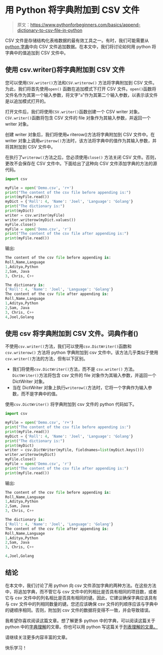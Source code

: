 # 用 Python 将字典附加到 CSV 文件

> 原文：<https://www.pythonforbeginners.com/basics/append-dictionary-to-csv-file-in-python>

CSV 文件是存储结构化表格数据的最有效工具之一。有时，我们可能需要从 [python 字典](https://www.pythonforbeginners.com/dictionary/how-to-use-dictionaries-in-python/)中向 CSV 文件追加数据。在本文中，我们将讨论如何用 python 将字典中的值追加到 CSV 文件中。

## 使用 csv.writer()将字典附加到 CSV 文件

您可以使用`CSV.writer()`方法和`CSV.writerow()` 方法将字典附加到 CSV 文件。为此，我们将首先使用`open()` 函数在追加模式下打开 CSV 文件。`open()`函数将文件名作为其第一个输入参数，将文字“`a`”作为其第二个输入参数，以表示该文件是以追加模式打开的。

打开文件后，我们将使用`CSV.writer()`函数创建一个 CSV writer 对象。`CSV.writer()`函数将包含 CSV 文件的 file 对象作为其输入参数，并返回一个 writer 对象。

创建 writer 对象后，我们将使用`w` riterow()方法将字典附加到 CSV 文件中。在 writer 对象上调用`writerow()`方法时，该方法将字典中的值作为其输入参数，并将其附加到 CSV 文件中。

在执行了`writerow()`方法之后，您必须使用`close()` 方法关闭 CSV 文件。否则，更改不会保存在 CSV 文件中。下面给出了这种向 CSV 文件添加字典的方法的源代码。

```py
import csv

myFile = open('Demo.csv', 'r+')
print("The content of the csv file before appending is:")
print(myFile.read())
myDict = {'Roll': 4, 'Name': 'Joel', 'Language': 'Golang'}
print("The dictionary is:")
print(myDict)
writer = csv.writer(myFile)
writer.writerow(myDict.values())
myFile.close()
myFile = open('Demo.csv', 'r')
print("The content of the csv file after appending is:")
print(myFile.read())
```

输出:

```py
The content of the csv file before appending is:
Roll,Name,Language
1,Aditya,Python
2,Sam, Java
3, Chris, C++

The dictionary is:
{'Roll': 4, 'Name': 'Joel', 'Language': 'Golang'}
The content of the csv file after appending is:
Roll,Name,Language
1,Aditya,Python
2,Sam, Java
3, Chris, C++
4,Joel,Golang
```

## 使用 csv 将字典附加到 CSV 文件。词典作者()

不使用`csv.writer()`方法，我们可以使用`csv.DictWriter()`函数和`csv.writerow()` 方法将 python 字典附加到 csv 文件中。该方法几乎类似于使用`csv.writer()`方法的方法，但有以下区别。

*   我们将使用`csv.DictWriter()`方法，而不是 `csv.writer()` 方法。`DictWriter()`方法将包含 csv 文件的 file 对象作为其输入参数，并返回一个 DictWriter 对象。
*   当在 DictWriter 对象上执行`writerow()`方法时，它将一个字典作为输入参数，而不是字典中的值。

使用`csv.DictWriter()` 将字典附加到 csv 文件的 python 代码如下。

```py
import csv

myFile = open('Demo.csv', 'r+')
print("The content of the csv file before appending is:")
print(myFile.read())
myDict = {'Roll': 4, 'Name': 'Joel', 'Language': 'Golang'}
print("The dictionary is:")
print(myDict)
writer = csv.DictWriter(myFile, fieldnames=list(myDict.keys()))
writer.writerow(myDict)
myFile.close()
myFile = open('Demo.csv', 'r')
print("The content of the csv file after appending is:")
print(myFile.read())
```

输出:

```py
The content of the csv file before appending is:
Roll,Name,Language
1,Aditya,Python
2,Sam, Java
3, Chris, C++

The dictionary is:
{'Roll': 4, 'Name': 'Joel', 'Language': 'Golang'}
The content of the csv file after appending is:
Roll,Name,Language
1,Aditya,Python
2,Sam, Java
3, Chris, C++

4,Joel,Golang
```

## 结论

在本文中，我们讨论了用 python 向 csv 文件添加字典的两种方法。在这些方法中，将追加字典，而不管它与 csv 文件中的列相比是否具有相同的项目数，或者它与 csv 文件中的列名相比是否具有相同的键。因此，它建议确保字典应该具有与 csv 文件中的列相同数量的键。您还应该确保 csv 文件的列顺序应该与字典中的键顺序相同。否则，附加到 csv 文件的数据将变得不一致，并会导致错误。

我希望你喜欢阅读这篇文章。想了解更多 python 中的字典，可以阅读这篇关于 python 中的[字典理解](https://www.pythonforbeginners.com/dictionary/dictionary-comprehension-in-python)的文章。你也可以用 python 写这篇关于[列表理解的文章。](https://www.pythonforbeginners.com/basics/list-comprehensions-in-python)

请继续关注更多内容丰富的文章。

快乐学习！